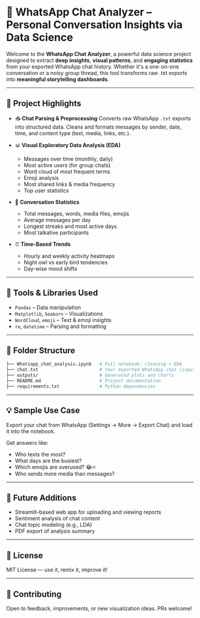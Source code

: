 # 💬 WhatsApp Chat Analyzer – Personal Conversation Insights via Data Science

Welcome to the **WhatsApp Chat Analyzer**, a powerful data science project designed to extract **deep insights**, **visual patterns**, and **engaging statistics** from your exported WhatsApp chat history. Whether it's a one-on-one conversation or a noisy group thread, this tool transforms raw .txt exports into **meaningful storytelling dashboards**.

---

## 📌 Project Highlights

* 📥 **Chat Parsing & Preprocessing**
  Converts raw WhatsApp `.txt` exports into structured data. Cleans and formats messages by sender, date, time, and content type (text, media, links, etc.).

* 📊 **Visual Exploratory Data Analysis (EDA)**

  * Messages over time (monthly, daily)
  * Most active users (for group chats)
  * Word cloud of most frequent terms
  * Emoji analysis
  * Most shared links & media frequency
  * Top user statistics

* 🧮 **Conversation Statistics**

  * Total messages, words, media files, emojis
  * Average messages per day
  * Longest streaks and most active days
  * Most talkative participants

* ⏰ **Time-Based Trends**

  * Hourly and weekly activity heatmaps
  * Night owl vs early bird tendencies
  * Day-wise mood shifts

---

## 🧰 Tools & Libraries Used

* `Pandas` – Data manipulation
* `Matplotlib`, `Seaborn` – Visualizations
* `WordCloud`, `emoji` – Text & emoji insights
* `re`, `datetime` – Parsing and formatting

---

## 📁 Folder Structure

```bash
├── Whatsapp_chat_analysis.ipynb   # Full notebook: cleaning + EDA
├── chat.txt                       # Your exported WhatsApp chat (input)
├── outputs/                       # Generated plots and charts
├── README.md                      # Project documentation
├── requirements.txt               # Python dependencies
```

---

## 💡 Sample Use Case

Export your chat from WhatsApp (Settings → More → Export Chat) and load it into the notebook.

Get answers like:

* Who texts the most?
* What days are the busiest?
* Which emojis are overused? 😂🔥
* Who sends more media than messages?

---

## 🚀 Future Additions

* Streamlit-based web app for uploading and viewing reports
* Sentiment analysis of chat content
* Chat topic modeling (e.g., LDA)
* PDF export of analysis summary

---

## 📜 License

MIT License — use it, remix it, improve it!

---

## 🙌 Contributing

Open to feedback, improvements, or new visualization ideas. PRs welcome!

